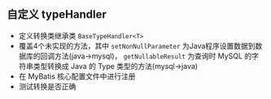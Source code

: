 ## 自定义 typeHandler
- 定义转换类继承类 `BaseTypeHandler<T>`
- 覆盖4个未实现的方法，其中 `setNonNullParameter` 为Java程序设置数据到数据库的回调方法(java->mysql)，
`getNullableResult` 为查询时 MySQL 的字符串类型转换成 Java 的 Type 类型的方法(mysql->java)
- 在 MyBatis 核心配置文件中进行注册
- 测试转换是否正确